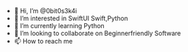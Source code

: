 - 👋 Hi, I’m @0bit0s3k4i
- 👀 I’m interested in SwiftUI Swift,Python 
- 🌱 I’m currently learning Python 
- 💞️ I’m looking to collaborate on Beginnerfriendly Software 
- 📫 How to reach me 


<!---
0bit0s3k4i/0bit0s3k4i is a ✨ special ✨ repository because its `README.md` (this file) appears on your GitHub profile.
You can click the Preview link to take a look at your changes.
--->
